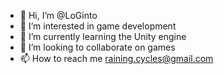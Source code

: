 - 👋 Hi, I’m @LoGinto
- 👀 I’m interested in game development
- 🌱 I’m currently learning the Unity engine
- 💞️ I’m looking to collaborate on games
- 📫 How to reach me raining.cycles@gmail.com

<!---
LoGinto/LoGinto is a ✨ special ✨ repository because its `README.md` (this file) appears on your GitHub profile.
You can click the Preview link to take a look at your changes.
--->
